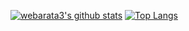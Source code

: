 [![webarata3's github stats](https://github-readme-stats.vercel.app/api?username=webarata3)](https://github.com/anuraghazra/github-readme-stats)
[![Top Langs](https://github-readme-stats.vercel.app/api/top-langs/?username=webarata3&layout=compact)](https://github.com/anuraghazra/github-readme-stats)
